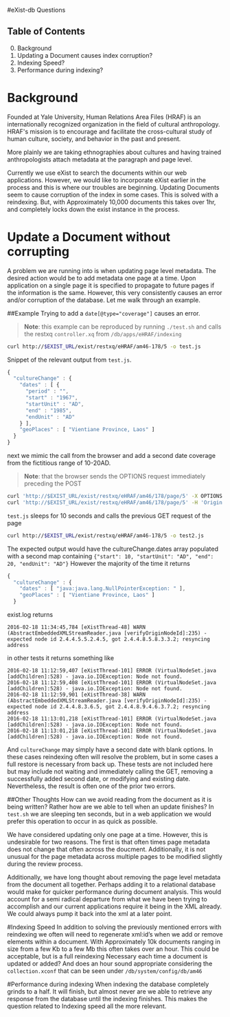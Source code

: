#eXist-db Questions

## Table of Contents
  0. Background
  1. Updating a Document causes index corruption?
  2. Indexing Speed?
  3. Performance during indexing?

# Background
Founded at Yale University, Human Relations Area Files (HRAF) is an internationally recognized organization in the field of cultural anthropology. 
HRAF's mission is to encourage and facilitate the cross-cultural study of human
culture, society, and behavior in the past and present. 

More plainly we are taking ethnographies about cultures and having trained 
anthropologists attach metadata at the paragraph and page level. 

Currently we use eXist to search the documents within our web applications. 
However, we would like to incorporate eXist earlier in the process and this is
where our troubles are beginning. Updating Documents seem to cause corruption 
of the index in some cases. This is solved with a reindexing. But, with 
Approximately 10,000 documents this takes over 1hr, and completely locks down 
the exist instance in the process. 

# Update a Document without corrupting
A problem we are running into is when updating page level metadata. The desired
action would be to add metadata one page at a time. Upon application on a single
page it is specified to propagate to future pages if the information 
is the same. However, this very consistently causes an error and/or corruption
of the database. Let me walk through an example.

##Example
Trying to add a `date[@type="coverage"]` causes an error.


>**Note**: this example can be reproduced by running `./test.sh` 
and calls the restxq `controller.xq` from `/db/apps/eHRAF/indexing`

````bash
curl http://$EXIST_URL/exist/restxq/eHRAF/am46-178/5 -o test.js
````

Snippet of the relevant output from `test.js`. 
````javascript
{
  "cultureChange" : {
    "dates" : [ {
      "period" : "",
      "start" : "1967",
      "startUnit" : "AD",
      "end" : "1985",
      "endUnit" : "AD"
    } ],
    "geoPlaces" : [ "Vientiane Province, Laos" ]
  }
}
````

next we mimic the call from the browser and add a second date coverage 
from the fictitious range of 10-20AD. 

>**Note**: that the browser sends the OPTIONS request immediately preceding the POST

````bash
curl 'http://$EXIST_URL/exist/restxq/eHRAF/am46/178/page/5' -X OPTIONS -H 'Access-Control-Request-Method: POST' -H 'Origin: http://192.168.10.155:3030' -H 'Accept-Encoding: gzip, deflate, sdch' -H 'Accept-Language: en-US,en;q=0.8' -H 'User-Agent: Mozilla/5.0 (X11; Linux x86_64) AppleWebKit/537.36 (KHTML, like Gecko) Chrome/48.0.2564.82 Safari/537.36' -H 'Accept: */*' -H 'Referer: http://192.168.10.155:3030/owcs/am46/documents/178' -H 'Connection: keep-alive' -H 'Access-Control-Request-Headers: accept, access-control-allowed-origin, content-type' --compressed
curl 'http://$EXIST_URL/exist/restxq/eHRAF/am46/178/page/5' -H 'Origin: http://192.168.10.155:3030' -H 'Accept-Encoding: gzip, deflate' -H 'Accept-Language: en-US,en;q=0.8'  -H 'content-type: application/xml' -H 'accept: application/json'  -H 'Connection: keep-alive' -H 'access-control-allowed-origin: *' --data-binary '{"timeCoverage":[{"period":"","start":"1967","startUnit":"AD","end":"1985","endUnit":"AD"},{"period":"","start":"10","startUnit":"AD","end":"20","endUnit":"AD"}],"propagateTimeCoverage":true,"placeCoverage":["Vientiane Province, Laos"],"propagatePlaceCoverage":true}' --compressed -o post.js
````

`test.js` sleeps for 10 seconds and calls the previous GET request of the page
````bash
curl http://$EXIST_URL/exist/restxq/eHRAF/am46-178/5 -o test2.js
````

The expected output would have the cultureChange.dates array populated with a
second map containing `{"start": 10, "startUnit": "AD", "end": 20, "endUnit": "AD"}` 
However the majority of the time it returns
````javascript
{
  "cultureChange" : {
    "dates" : [ "java:java.lang.NullPointerException: " ],
    "geoPlaces" : [ "Vientiane Province, Laos" ]
  }
````

exist.log returns
````
2016-02-18 11:34:45,784 [eXistThread-48] WARN  (AbstractEmbeddedXMLStreamReader.java [verifyOriginNodeId]:235) - expected node id 2.4.4.5.5.2.4.5, got 2.4.4.8.5.8.3.3.2; resyncing address 
````

in other tests it returns something like 
````
2016-02-18 11:12:59,407 [eXistThread-101] ERROR (VirtualNodeSet.java [addChildren]:528) - java.io.IOException: Node not found. 
2016-02-18 11:12:59,408 [eXistThread-101] ERROR (VirtualNodeSet.java [addChildren]:528) - java.io.IOException: Node not found. 
2016-02-18 11:12:59,901 [eXistThread-38] WARN  (AbstractEmbeddedXMLStreamReader.java [verifyOriginNodeId]:235) - expected node id 2.4.4.8.3.6.5, got 2.4.4.8.9.4.6.3.7.2; resyncing address 
2016-02-18 11:13:01,218 [eXistThread-101] ERROR (VirtualNodeSet.java [addChildren]:528) - java.io.IOException: Node not found. 
2016-02-18 11:13:01,218 [eXistThread-101] ERROR (VirtualNodeSet.java [addChildren]:528) - java.io.IOException: Node not found. 
````

And `cultureChange` may simply have a second date with blank options. 
In these cases reindexing often will resolve the problem, but in some cases a
full restore is necessary from back up. These tests are not included here
but may include not waiting and immediately calling the GET, removing a
successfully added second date, or modifying and existing date. Nevertheless,
the result is often one of the prior two errors.

##Other Thoughts
How can we avoid reading from the document as it is being written? Rather
how are we able to tell when an update finishes? In `test.sh` we are sleeping
ten seconds, but in a web application we would prefer this operation to occur 
in as quick as possible. 

We have considered updating only one page at a time. However, this is 
undesirable for two reasons. The first is that often times page metadata does
not change that often across the doucment. Additionally, it is not unusual
for the page metadata across multiple pages to be modified slightly during the review process. 

Additionally, we have long thought about removing the page level metadata from 
the document all together. Perhaps adding it to a relational database would 
make for quicker performance during document analysis. This would account for a semi
radical departure from what we have been trying to accomplish and our current applications require it being in the XML already. We could always 
pump it back into the xml at a later point. 



#Indexing Speed
In addition to solving the previously mentioned errors with reindexing we often
will need to regenerate xml:id’s when we add or remove elements within a document.
With Approximately 10k documents ranging in size from a few Kb to a few Mb this 
often takes over an hour. This could be acceptable, but is a full reindexing
Necessary each time a document is updated or added? And does an hour sound appropriate
considering the `collection.xconf` that can be seen under `/db/system/config/db/am46`

#Performance during indexing
When indexing the database completely grinds to a half. It will finish, but almost never are we able to retrieve any response from the database until the indexing finishes.
This makes the question related to Indexing speed all the more relevant. 
